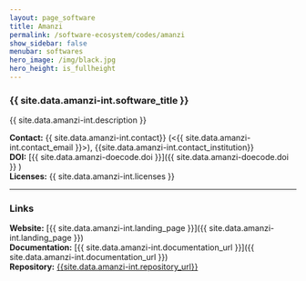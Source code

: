 ```yaml
---
layout: page_software
title: Amanzi
permalink: /software-ecosystem/codes/amanzi
show_sidebar: false
menubar: softwares
hero_image: /img/black.jpg
hero_height: is_fullheight
---
```


### {{ site.data.amanzi-int.software_title }} [<i class="fas fa-book"></i>]({{site.data.amanzi-int.landing_page}}) [<i class="fab fa-github"></i>]({{site.data.amanzi-int.repository_url}})

{{ site.data.amanzi-int.description }} 

**Contact:** {{ site.data.amanzi-int.contact}} (<{{ site.data.amanzi-int.contact_email }}>), {{site.data.amanzi-int.contact_institution}} <br>
**DOI:**  [{{ site.data.amanzi-doecode.doi }}]({{ site.data.amanzi-doecode.doi }} ) <br>
**Licenses:**  {{ site.data.amanzi-int.licenses }} <br>

***

### Links

**Website:** [{{ site.data.amanzi-int.landing_page }}]({{ site.data.amanzi-int.landing_page }}) <br>
**Documentation:** [{{ site.data.amanzi-int.documentation_url }}]({{ site.data.amanzi-int.documentation_url }}) <br>
**Repository:** [{{site.data.amanzi-int.repository_url}}]( {{site.data.amanzi-int.repository_url}} ) <br>

